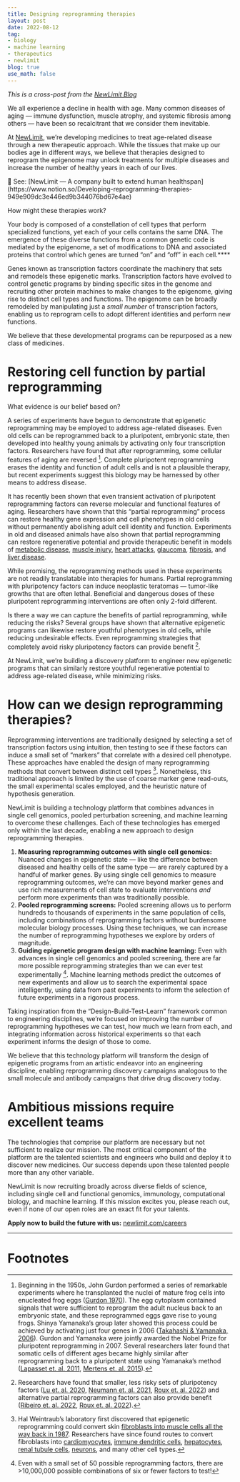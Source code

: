 ```yaml
---
title: Designing reprogramming therapies
layout: post
date: 2022-08-12
tag:
- biology
- machine learning
- therapeutics
- newlimit
blog: true
use_math: false
---
```


*This is a cross-post from the [NewLimit Blog](https://blog.newlimit.com/p/developing-reprogramming-therapies)*

We all experience a decline in health with age. Many common diseases of aging — immune dysfunction, muscle atrophy, and systemic fibrosis among others — have been so recalcitrant that we consider them inevitable. 

At [NewLimit](https://newlimit.com), we’re developing medicines to treat age-related disease through a new therapeutic approach. While the tissues that make up our bodies age in different ways, we believe that therapies designed to reprogram the epigenome may unlock treatments for multiple diseases and increase the number of healthy years in each of our lives.

<aside>
🔗 See: [NewLimit — A company built to extend human healthspan](https://www.notion.so/Developing-reprogramming-therapies-949e909dc3e446ed9b344076bd67e4ae)

</aside>

How might these therapies work?

Your body is composed of a constellation of cell types that perform specialized functions, yet each of your cells contains the same DNA. The emergence of these diverse functions from a common genetic code is mediated by the epigenome, a set of modifications to DNA and associated proteins that control which genes are turned “on” and “off” in each cell.****

Genes known as transcription factors coordinate the machinery that sets and remodels these epigenetic marks. Transcription factors have evolved to control genetic programs by binding specific sites in the genome and recruiting other protein machines to make changes to the epigenome, giving rise to distinct cell types and functions. The epigenome can be broadly remodeled by manipulating just a *small number* of transcription factors, enabling us to reprogram cells to adopt different identities and perform new functions.

We believe that these developmental programs can be repurposed as a new class of medicines.

# Restoring cell function by partial reprogramming

What evidence is our belief based on? 

A series of experiments have begun to demonstrate that epigenetic reprogramming may be employed to address age-related diseases. Even old cells can be reprogrammed back to a pluripotent, embryonic state, then developed into healthy young animals by activating only four transcription factors. Researchers have found that after reprogramming, some cellular features of aging are reversed [^1]. Complete pluripotent reprogramming erases the identity and function of adult cells and is not a plausible therapy, but recent experiments suggest this biology may be harnessed by other means to address disease.

It has recently been shown that even transient activation of pluripotent reprogramming factors can reverse molecular and functional features of aging. Researchers have shown that this “partial reprogramming” process can restore healthy gene expression and cell phenotypes in old cells without permanently abolishing adult cell identity and function. Experiments in old and diseased animals have also shown that partial reprogramming can restore regenerative potential and provide therapeutic benefit in models of [metabolic disease](https://pubmed.ncbi.nlm.nih.gov/27984723/), [muscle injury](https://pubmed.ncbi.nlm.nih.gov/34035273/), [heart attacks](https://pubmed.ncbi.nlm.nih.gov/34554778/), [glaucoma](https://pubmed.ncbi.nlm.nih.gov/33268865/), [fibrosis](https://www.nature.com/articles/s43587-022-00183-2#Sec28), and [liver disease](https://www.cell.com/cell-reports/fulltext/S2211-1247(22)00491-0).

While promising, the reprogramming methods used in these experiments are not readily translatable into therapies for humans. Partial reprogramming with pluripotency factors can induce neoplastic teratomas — tumor-like growths that are often lethal. Beneficial and dangerous doses of these pluripotent reprogramming interventions are often only 2-fold different.

Is there a way we can capture the benefits of partial reprogramming, while reducing the risks? Several groups have shown that alternative epigenetic programs can likewise restore youthful phenotypes in old cells, while reducing undesirable effects. Even reprogramming strategies that completely avoid risky pluripotency factors can provide benefit [^2].

At NewLimit, we’re building a discovery platform to engineer new epigenetic programs that can similarly restore youthful regenerative potential to address age-related disease, while minimizing risks.

# How can we design reprogramming therapies?

Reprogramming interventions are traditionally designed by selecting a set of transcription factors using intuition, then testing to see if these factors can induce a small set of “markers” that correlate with a desired cell phenotype. These approaches have enabled the design of many reprogramming methods that convert between distinct cell types [^3]. Nonetheless, this traditional approach is limited by the use of coarse marker gene read-outs, the small experimental scales employed, and the heuristic nature of hypothesis generation.

NewLimit is building a technology platform that combines advances in single cell genomics, pooled perturbation screening, and machine learning to overcome these challenges. Each of these technologies has emerged only within the last decade, enabling a new approach to design reprogramming therapies.

1. **Measuring reprogramming outcomes with single cell genomics:** Nuanced changes in epigenetic state — like the difference between diseased and healthy cells of the same type — are rarely captured by a handful of marker genes.  By using single cell genomics to measure reprogramming outcomes, we’re can move beyond marker genes and use rich measurements of cell state to evaluate interventions *and* perform more experiments than was traditionally possible.
2. **Pooled reprogramming screens:** Pooled screening allows us to perform hundreds to thousands of experiments in the same population of cells, including combinations of reprogramming factors without burdensome molecular biology processes. Using these techniques, we can increase the number of reprogramming hypotheses we explore by orders of magnitude.
3. **Guiding epigenetic program design with machine learning:** Even with advances in single cell genomics and pooled screening, there are far more possible reprogramming strategies than we can ever test experimentally [^4]. Machine learning methods predict the outcomes of new experiments and allow us to search the experimental space intelligently, using data from past experiments to inform the selection of future experiments in a rigorous process.

Taking inspiration from the “Design-Build-Test-Learn” framework common to engineering disciplines, we’re focused on improving the number of reprogramming hypotheses we can test, how much we learn from each, and integrating information across historical experiments so that each experiment informs the design of those to come. 

We believe that this technology platform will transform the design of epigenetic programs from an artistic endeavor into an engineering discipline, enabling reprogramming discovery campaigns analogous to the small molecule and antibody campaigns that drive drug discovery today.

# Ambitious missions require excellent teams

The technologies that comprise our platform are necessary but not sufficient to realize our mission. The most critical component of the platform are the talented scientists and engineers who build and deploy it to discover new medicines. Our success depends upon these talented people more than any other variable.

NewLimit is now recruiting broadly across diverse fields of science, including single cell and functional genomics, immunology, computational biology, and machine learning. If this mission excites you, please reach out, even if none of our open roles are an exact fit for your talents.

**Apply now to build the future with us:** [newlimit.com/careers](https://www.newlimit.com/careers)

---

# Footnotes

[^1]: Beginning in the 1950s, John Gurdon performed a series of remarkable experiments where he transplanted the nuclei of mature frog cells into enucleated frog eggs ([Gurdon 1970](https://royalsocietypublishing.org/doi/epdf/10.1098/rspb.1970.0050)). The egg cytoplasm contained signals that were sufficient to reprogram the adult nucleus back to an embryonic state, and these reprogrammed eggs gave rise to young frogs. Shinya Yamanaka’s group later showed this process could be achieved by activating just four genes in 2006 ([Takahashi & Yamanaka, 2006](https://pubmed.ncbi.nlm.nih.gov/16904174/)). Gurdon and Yamanaka were jointly awarded the Nobel Prize for pluripotent reprogramming in 2007. Several researchers later found that somatic cells of different ages became highly similar after reprogramming back to a pluripotent state using Yamanaka’s method ([Lapasset et. al. 2011](https://pubmed.ncbi.nlm.nih.gov/22056670/), [Mertens et. al. 2015](https://pubmed.ncbi.nlm.nih.gov/26456686/)).
[^2]: Researchers have found that smaller, less risky sets of pluripotency factors ([Lu et. al. 2020](https://pubmed.ncbi.nlm.nih.gov/33268865/), [Neumann et. al. 2021](https://www.nature.com/articles/s43587-021-00109-4), [Roux et. al. 2022](https://www.cell.com/cell-systems/fulltext/S2405-4712(22)00223-X?_returnURL=https%3A%2F%2Flinkinghub.elsevier.com%2Fretrieve%2Fpii%2FS240547122200223X%3Fshowall%3Dtrue)) and alternative partial reprogramming factors can also provide benefit ([Ribeiro et. al. 2022](https://www.nature.com/articles/s43587-022-00209-9), [Roux et. al. 2022](https://www.cell.com/cell-systems/fulltext/S2405-4712(22)00223-X?_returnURL=https%3A%2F%2Flinkinghub.elsevier.com%2Fretrieve%2Fpii%2FS240547122200223X%3Fshowall%3Dtrue)).
[^3]: Hal Weintraub’s laboratory first discovered that epigenetic reprogramming could convert skin [fibroblasts into muscle cells all the way back in 1987](https://pubmed.ncbi.nlm.nih.gov/3690668/). Researchers have since found routes to convert fibroblasts into [cardiomyocytes](https://pubmed.ncbi.nlm.nih.gov/22522929/), [immune dendritic cells](https://pubmed.ncbi.nlm.nih.gov/30530727/), [hepatocytes](https://pubmed.ncbi.nlm.nih.gov/21562492/), [renal tubule cells](https://www.notion.so/f7ae9568b319416eb8fb9b05126e8bbb),  [neurons](https://www.notion.so/3e0dcc80ccfb46d2a8f06a9665659cae), and many other cell types.
[^4]: Even with a small set of 50 possible reprogramming factors, there are >10,000,000 possible combinations of six or fewer factors to test! 